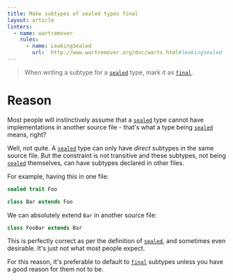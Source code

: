 ```yaml
---
title: Make subtypes of sealed types final
layout: article
linters:
  - name: wartremover
    rules:
      - name: LeakingSealed
        url:  http://www.wartremover.org/doc/warts.html#leakingsealed
---
```


> When writing a subtype for a [`sealed`] type, mark it as [`final`].

# Reason

Most people will instinctively assume that a [`sealed`] type cannot have implementations in another source file - that's what a type being [`sealed`] means, right?

Well, not quite. A [`sealed`] type can only have *direct* subtypes in the same source file. But the constraint is not transitive and these subtypes, not being [`sealed`] themselves, can have subtypes declared in other files.

For example, having this in one file:

```scala
sealed trait Foo

class Bar extends Foo
```

We can absolutely extend `Bar` in another source file:

```scala
class FooBar extends Bar
```

This is perfectly correct as per the definition of [`sealed`], and sometimes even desirable. It's just not what most people expect.

For this reason, it's preferable to default to [`final`] subtypes unless you have a good reason for them not to be.

[`sealed`]:../definitions/sealed.html
[`final`]:../definitions/final.html
